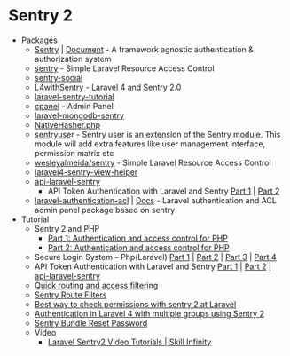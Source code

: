 # Sentry 2
* Packages
    - [Sentry](http://goo.gl/l6oCEt) | [Document](http://goo.gl/6WzifT) -  A framework agnostic authentication & authorization system
    - [sentry](http://goo.gl/sXR7AK) - Simple Laravel Resource Access Control
    - [sentry-social](http://goo.gl/hw9bL1)
    - [L4withSentry](http://goo.gl/LzGLqy) - Laravel 4 and Sentry 2.0
    - [laravel-sentry-tutorial](http://goo.gl/QKzPQ7)
    - [cpanel](http://goo.gl/vYMFTg) - Admin Panel
    - [laravel-mongodb-sentry](http://goo.gl/4ZHBkj)
    - [NativeHasher.php](http://goo.gl/NFac5T)
    - [sentryuser](http://goo.gl/EQKF5Q) - Sentry user is an extension of the Sentry module. This module will add extra features like user management interface, permission matrix etc
    - [wesleyalmeida/sentry](https://goo.gl/De99aI) - Simple Laravel Resource Access Control
    - [laravel4-sentry-view-helper](http://goo.gl/QJ0NZ8)
    - [api-laravel-sentry](http://goo.gl/0oF4fS)
        - API Token Authentication with Laravel and Sentry [Part 1](http://goo.gl/aCb8R9) | [Part 2](http://goo.gl/vrQ2Ku)
    - [laravel-authentication-acl](https://goo.gl/4DvA97) | [Docs](https://goo.gl/1IrJt4) - Laravel authentication and ACL admin panel package based on sentry
* Tutorial
    - Sentry 2 and PHP
        - [Part 1: Authentication and access control for PHP](http://goo.gl/8ythWI)
        - [Part 2: Authentication and access control for PHP](http://goo.gl/Ev4YjO)
    - Secure Login System – Php(Laravel) [Part 1](http://goo.gl/vQdePq) | [Part 2](http://goo.gl/YSZSSK) | [Part 3](http://goo.gl/7LjFmC) | [Part 4](http://goo.gl/jeQbxT)
    - API Token Authentication with Laravel and Sentry [Part 1](http://goo.gl/JMwdp0) | [Part 2](http://goo.gl/pP7B0q) | [api-laravel-sentry](http://goo.gl/djKkWw)
    - [Quick routing and access filtering](http://goo.gl/OaMTxi)
    - [Sentry Route Filters](http://goo.gl/KueV5X)
    - [Best way to check permissions with sentry 2 at Laravel](http://goo.gl/Wz1HNn)
    - [Authentication in Laravel 4 with multiple groups using Sentry 2](http://goo.gl/YBV6ka)
    - [Sentry Bundle Reset Password](http://goo.gl/i4oQjy)
    - Video
        - [Laravel Sentry2 Video Tutorials  | Skill Infinity](http://goo.gl/9GbHrg)
